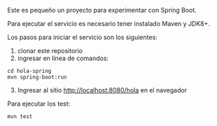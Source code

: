 Este es pequeño un proyecto para experimentar con Spring Boot.

Para ejecutar el servicio es necesario tener instalado Maven y JDK8+. 

Los pasos para iniciar el servicio son los siguientes: 

1) clonar este repositorio
2) ingresar en línea de comandos:

```
cd hola-spring
mvn spring-boot:run
```

3) Ingresar al sitio <http://localhost:8080/hola> en el navegador

Para ejecutar los test:

```
mvn test
```
